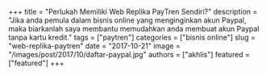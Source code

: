 +++
title = "Perlukah Memiliki Web Replika PayTren Sendiri?"
description = "Jika anda pemula dalam bisnis online yang menginginkan akun Paypal, maka biarkanlah saya membantu memudahkan anda membuat akun Paypal tanpa kartu kredit."
tags = ["paytren"]
categories = ["bisnis online"]
slug = "web-replika-paytren"
date = "2017-10-21"
image = "/images/post/2017/10/daftar-paypal.jpg"
authors = ["akhlis"]
featured = ["featured"]
+++